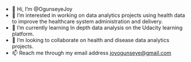 - 👋 Hi, I’m @OgunseyeJoy
- 👀 I’m interested in working on data analytics projects using health data to improve the healthcare system administration and delivery.
- 🌱 I’m currently learning In depth data analysis on the Udacity learning platform.
- 💞️ I’m looking to collaborate on health and disease data analytics projects.
- 📫 Reach me through my email address joyogunseye@gmail.com

<!---
OgunseyeJoy/OgunseyeJoy is a ✨ special ✨ repository because its `README.md` (this file) appears on your GitHub profile.
You can click the Preview link to take a look at your changes.
--->
